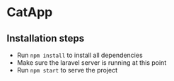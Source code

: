 # CatApp

## Installation steps

-   Run `npm install` to install all dependencies
-   Make sure the laravel server is running at this point
-   Run `npm start` to serve the project
